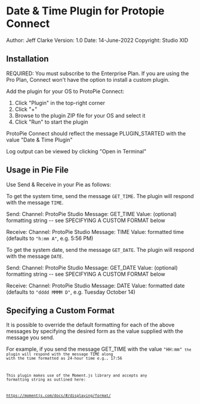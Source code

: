 # Date & Time Plugin for Protopie Connect

Author: 	Jeff Clarke
Version: 	1.0
Date: 		14-June-2022
Copyright: 	Studio XID


## Installation

REQUIRED: You must subscribe to the Enterprise Plan. If you
are using the Pro Plan, Connect won't have the option to
install a custom plugin.

Add the plugin for your OS to ProtoPie Connect:

1. Click "Plugin" in the top-right corner
2. Click "+"
3. Browse to the plugin ZIP file for your OS and select it
4. Click "Run" to start the plugin

ProtoPie Connect should reflect the message PLUGIN_STARTED
with the value "Date & Time Plugin"

Log output can be viewed by clicking "Open in Terminal"




## Usage in Pie File

Use Send & Receive in your Pie as follows:

To get the system time, send the message <code>GET_TIME</code>.  The plugin will respond
with the message <code>TIME</code>.

Send:
	Channel:	ProtoPie Studio
	Message: 	GET_TIME
	Value: 		(optional) formatting string -- see SPECIFYING A CUSTOM FORMAT below

Receive:
	Channel: 	ProtoPie Studio
	Message: 	TIME
	Value: 		formatted time
				(defaults to <code>"h:mm A"</code>, e.g. 5:56 PM)


To get the system date, send the message <code>GET_DATE</code>.  The plugin will respond
with the message <code>DATE</code>.

Send:
	Channel: 	ProtoPie Studio
	Message: 	GET_DATE
	Value: 		(optional) formatting string -- see SPECIFYING A CUSTOM FORMAT below

Receive:
	Channel: 	ProtoPie Studio
	Message: 	DATE
	Value: 		formatted date
				(defaults to <code>"dddd MMMM D"</code>, e.g. Tuesday October 14)




## Specifying a Custom Format

It is possible to override the default formatting for each of
the above messages by specifying the desired form as the value
supplied with the message you send.

For example, if you send the message GET_TIME with the value <code>"HH:mm"<code>
the plugin will respond with the message TIME along with the time
formatted as 24-hour time
	e.g., 17:56

This plugin makes use of the Moment.js library and accepts any
formatting string as outlined here:

https://momentjs.com/docs/#/displaying/format/


